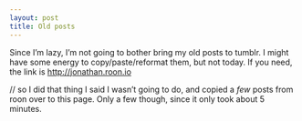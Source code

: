 ```yaml
---
layout: post
title: Old posts
---
```

<p>Since I&#8217;m lazy, I&#8217;m not going to bother bring my old posts to tumblr. I might have some energy to copy/paste/reformat them, but not today. If you need, the link is <a href="http://jonathan.roon.io">http://jonathan.roon.io</a></p>
<p>// so I did that thing I said I wasn&#8217;t going to do, and copied a <em>few </em>posts from roon over to this page. Only a few though, since it only took about 5 minutes.</p>

